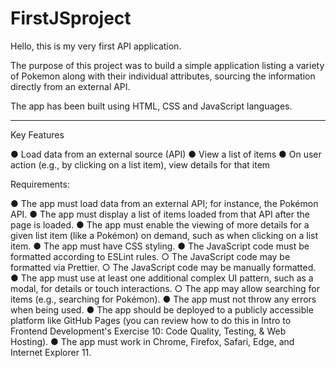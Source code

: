 # FirstJSproject

Hello, this is my very first API application.

The purpose of this project was to build a simple application listing a variety of Pokemon along with their individual attributes, sourcing the information directly from an external API.


The app has been built using HTML, CSS and JavaScript languages.


***


Key Features

● Load data from an external source (API)
● View a list of items
● On user action (e.g., by clicking on a list item), view details for that item

Requirements:

● The app must load data from an external API; for instance, the Pokémon API.
● The app must display a list of items loaded from that API after the page is loaded.
● The app must enable the viewing of more details for a given list item (like a Pokémon) on
demand, such as when clicking on a list item.
● The app must have CSS styling.
● The JavaScript code must be formatted according to ESLint rules.
○ The JavaScript code may be formatted via Prettier.
○ The JavaScript code may be manually formatted.
● The app must use at least one additional complex UI pattern, such as a modal, for details or
touch interactions.
○ The app may allow searching for items (e.g., searching for Pokémon).
● The app must not throw any errors when being used.
● The app should be deployed to a publicly accessible platform like GitHub Pages (you can
review how to do this in Intro to Frontend Development's Exercise 10: Code Quality, Testing, &
Web Hosting).
● The app must work in Chrome, Firefox, Safari, Edge, and Internet Explorer 11.
